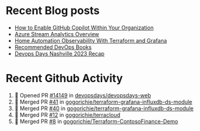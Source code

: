 # Recent Blog posts
<!-- BLOG-POST-LIST:START -->
- [How to Enable GitHub Copilot Within Your Organization](https://www.gogorichie.com/blog/microsoft/githubcopilot-enabling/)
- [Azure Stream Analytics Overview](https://www.gogorichie.com/blog/microsoft/azure-stream-analytics-overview/)
- [Home Automation Observability With Terraform and Grafana](https://www.gogorichie.com/blog/homeautomationobservability/)
- [Recommended DevOps Books](https://www.gogorichie.com/blog/recommendeddevopsbooks/)
- [Devops Days Nashville 2023 Recap](https://www.gogorichie.com/blog/devopsdaysnashville2023recap/)
<!-- BLOG-POST-LIST:END -->


# Recent Github Activity
<!--START_SECTION:activity-->
1. 💪 Opened PR [#14149](https://github.com/devopsdays/devopsdays-web/pull/14149) in [devopsdays/devopsdays-web](https://github.com/devopsdays/devopsdays-web)
2. 🎉 Merged PR [#41](https://github.com/gogorichie/terraform-grafana-influxdb-ds-module/pull/41) in [gogorichie/terraform-grafana-influxdb-ds-module](https://github.com/gogorichie/terraform-grafana-influxdb-ds-module)
3. 🎉 Merged PR [#40](https://github.com/gogorichie/terraform-grafana-influxdb-ds-module/pull/40) in [gogorichie/terraform-grafana-influxdb-ds-module](https://github.com/gogorichie/terraform-grafana-influxdb-ds-module)
4. 🎉 Merged PR [#12](https://github.com/gogorichie/terracloud/pull/12) in [gogorichie/terracloud](https://github.com/gogorichie/terracloud)
5. 🎉 Merged PR [#8](https://github.com/gogorichie/Terraform-ContosoFinance-Demo/pull/8) in [gogorichie/Terraform-ContosoFinance-Demo](https://github.com/gogorichie/Terraform-ContosoFinance-Demo)
<!--END_SECTION:activity-->

